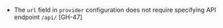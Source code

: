 - The `url` field in `provider` configuration does not require specifying API endpoint `/api/` [GH-47]
